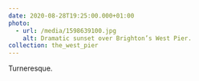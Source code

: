```yaml
---
date: 2020-08-28T19:25:00.000+01:00
photo:
  - url: /media/1598639100.jpg
    alt: Dramatic sunset over Brighton’s West Pier.
collection: the_west_pier
---
```

Turneresque.
